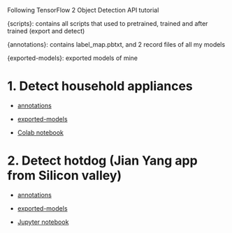 Following TensorFlow 2 Object Detection API tutorial

{scripts}: contains all scripts that used to pretrained, trained and after trained (export and detect)

{annotations}: contains label_map.pbtxt, and 2 record files of all my models

{exported-models}: exported models of mine

# 1. Detect household appliances
* [annotations](https://drive.google.com/file/d/1vr6tdL_PTAqKf7IGsNKqHQPh4elTwURA/view?usp=sharing)

* [exported-models](https://drive.google.com/file/d/1xT-qzY7keaO4azDmlIoI3-x6fvbjqhyF/view?usp=sharing)

* [Colab notebook](https://drive.google.com/file/d/1ZUs4b18JK0XIq9P90O2Hb0LSCOdQ8j2U/view?usp=sharing)

# 2. Detect hotdog (Jian Yang app from Silicon valley)
* [annotations](https://drive.google.com/file/d/1tphYm9_6xT-_BZwE_vwNyiyDsUHohpR7/view?usp=sharing)

* [exported-models](https://drive.google.com/file/d/1jMjQVQTD6HNrnUNWu-Z99ISvFlOyLIR7/view?usp=sharing)

* [Jupyter notebook](https://drive.google.com/file/d/1nvhrqPAAcU7VqyjdruK6CP9Oy7cFtu2C/view?usp=sharing)
